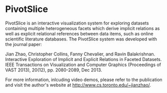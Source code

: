 PivotSlice
========

PivotSlice is an interactive visualization system for exploring datasets containing multiple heterogeneous facets which derive implicit relations as well as explicit relational references between data items, such as online scientific literature databases. The PivotSlice system was developed with the journal paper:

Jian Zhao, Christopher Collins, Fanny Chevalier, and Ravin Balakrishnan. Interactive Exploration of Implicit and Explicit Relations in Faceted Datasets. IEEE Transactions on Visualization and Computer Graphics (Proceedings of VAST 2013), 20(12), pp. 2080-2089, Dec 2013.

For more information, inlcuding video demos, please refer to the publication and visit the author's website at http://www.cs.toronto.edu/~jianzhao/.